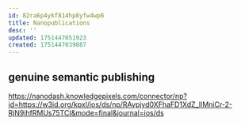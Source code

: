 ```yaml
---
id: 82ra6p4ykf814hp8yfw4wp6
title: Nanopublications
desc: ''
updated: 1751447051923
created: 1751447039887
---
```



## genuine semantic publishing


https://nanodash.knowledgepixels.com/connector/np?id=https://w3id.org/kpxl/ios/ds/np/RAypjyd0XFhaFD1XdZ_IlMniCr-2-RjN9ihfRMUs75TCI&mode=final&journal=ios/ds
